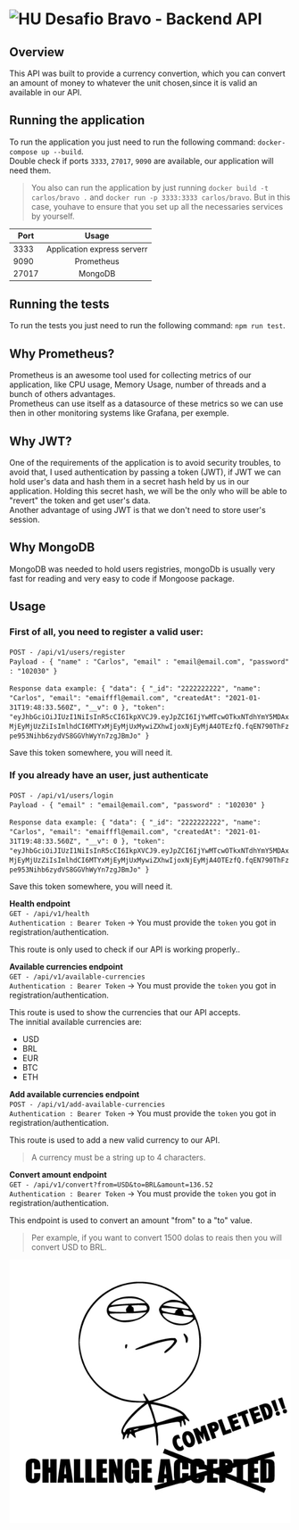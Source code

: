 # <img src="https://avatars1.githubusercontent.com/u/7063040?v=4&s=200.jpg" alt="HU" width="24" /> Desafio Bravo - Backend API

## Overview
This API was built to provide a currency convertion, which you can convert an amount of money to whatever the unit chosen,since it is valid an available in our API.

## Running the application
To run the application you just need to run the following command: `docker-compose up --build`.\
Double check if ports `3333`, `27017`, `9090` are available, our application will need them.

> You also can run the application by just running `docker build -t carlos/bravo .` and `docker run -p 3333:3333 carlos/bravo`. But in this case, youhave to ensure that you set up all the necessaries services by yourself.


| Port | Usage | 
| ------------- |:-------------:|
| 3333 | Application express serverr |
| 9090 | Prometheus |
| 27017 | MongoDB |

## Running the tests
To run the tests you just need to run the following command: `npm run test`.

## Why Prometheus?
Prometheus is an awesome tool used for collecting metrics of our application, like CPU usage, Memory Usage, number of threads and a bunch of others advantages.\
Prometheus can use itself as a datasource of these metrics so we can use then in other monitoring systems like Grafana, per exemple.

## Why JWT?
One of the requirements of the application is to avoid security troubles, to avoid that, I used authentication by passing a token (JWT), if JWT we can hold user's data and hash them in a secret hash held by us in our application.
Holding this secret hash, we will be the only who will be able to "revert" the token and get user's data.\
Another advantage of using JWT is that we don't need to store user's session.

## Why MongoDB
MongoDB was needed to hold users registries, mongoDb is usually very fast for reading and very easy to code if Mongoose package.


## Usage

### First of all, you need to register a valid user:

`POST - /api/v1/users/register`\
`Payload - {
    "name" : "Carlos",
    "email" : "email@email.com",
    "password" : "102030"
}`

`Response data example:
{
    "data": {
        "_id": "2222222222",
        "name": "Carlos",
        "email": "emaifffl@email.com",
        "createdAt": "2021-01-31T19:48:33.560Z",
        "__v": 0
    },
    "token": "eyJhbGciOiJIUzI1NiIsInR5cCI6IkpXVCJ9.eyJpZCI6IjYwMTcwOTkxNTdhYmY5MDAxMjEyMjUzZiIsImlhdCI6MTYxMjEyMjUxMywiZXhwIjoxNjEyMjA4OTEzfQ.fqEN790ThFzpe953Nihb6zydVS8GGVhWyYn7zgJBmJo"
}`

Save this token somewhere, you will need it.

### If you already have an user, just authenticate

`POST - /api/v1/users/login`\
`Payload - {
    "email" : "email@email.com",
    "password" : "102030"
}`

`Response data example:
{
    "data": {
        "_id": "2222222222",
        "name": "Carlos",
        "email": "emaifffl@email.com",
        "createdAt": "2021-01-31T19:48:33.560Z",
        "__v": 0
    },
    "token": "eyJhbGciOiJIUzI1NiIsInR5cCI6IkpXVCJ9.eyJpZCI6IjYwMTcwOTkxNTdhYmY5MDAxMjEyMjUzZiIsImlhdCI6MTYxMjEyMjUxMywiZXhwIjoxNjEyMjA4OTEzfQ.fqEN790ThFzpe953Nihb6zydVS8GGVhWyYn7zgJBmJo"
}`

Save this token somewhere, you will need it.

**Health endpoint**\
`GET - /api/v1/health`\
`Authentication : Bearer Token` -> You must provide the `token` you got in registration/authentication.

This route is only used to check if our API is working properly..

**Available currencies endpoint**\
`GET - /api/v1/available-currencies`\
`Authentication : Bearer Token` -> You must provide the `token` you got in registration/authentication.

This route is used to show the currencies that our API accepts.\
The innitial available currencies are: 
- USD
- BRL
- EUR
- BTC
- ETH

**Add available currencies endpoint**\
 `POST - /api/v1/add-available-currencies`\
`Authentication : Bearer Token` -> You must provide the `token` you got in registration/authentication.
 
This route is used to add a new valid currency to our API. 
> A currency must be a string up to 4 characters.

**Convert amount endpoint**\
`GET - /api/v1/convert?from=USD&to=BRL&amount=136.52`\
`Authentication : Bearer Token` -> You must provide the `token` you got in registration/authentication.

This endpoint is used to convert an amount "from" to a "to" value.
> Per example, if you want to convert 1500 dolas to reais then you will convert USD to BRL.

<p align="center">
  <img src="ca.jpg" alt="Challange accepted" />
</p>
